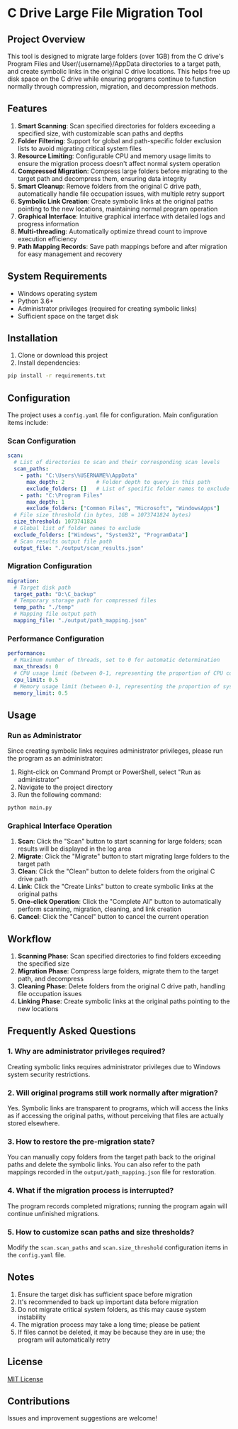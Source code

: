 # C Drive Large File Migration Tool

## Project Overview

This tool is designed to migrate large folders (over 1GB) from the C drive's Program Files and User/{username}/AppData directories to a target path, and create symbolic links in the original C drive locations. This helps free up disk space on the C drive while ensuring programs continue to function normally through compression, migration, and decompression methods.

## Features

1. **Smart Scanning**: Scan specified directories for folders exceeding a specified size, with customizable scan paths and depths
2. **Folder Filtering**: Support for global and path-specific folder exclusion lists to avoid migrating critical system files
3. **Resource Limiting**: Configurable CPU and memory usage limits to ensure the migration process doesn't affect normal system operation
4. **Compressed Migration**: Compress large folders before migrating to the target path and decompress them, ensuring data integrity
5. **Smart Cleanup**: Remove folders from the original C drive path, automatically handle file occupation issues, with multiple retry support
6. **Symbolic Link Creation**: Create symbolic links at the original paths pointing to the new locations, maintaining normal program operation
7. **Graphical Interface**: Intuitive graphical interface with detailed logs and progress information
8. **Multi-threading**: Automatically optimize thread count to improve execution efficiency
9. **Path Mapping Records**: Save path mappings before and after migration for easy management and recovery

## System Requirements

- Windows operating system
- Python 3.6+
- Administrator privileges (required for creating symbolic links)
- Sufficient space on the target disk

## Installation

1. Clone or download this project
2. Install dependencies:

```bash
pip install -r requirements.txt
```

## Configuration

The project uses a `config.yaml` file for configuration. Main configuration items include:

### Scan Configuration

```yaml
scan:
  # List of directories to scan and their corresponding scan levels
  scan_paths:
    - path: "C:\Users\%USERNAME%\AppData"
      max_depth: 2          # Folder depth to query in this path
      exclude_folders: []   # List of specific folder names to exclude in this path
    - path: "C:\Program Files"
      max_depth: 1
      exclude_folders: ["Common Files", "Microsoft", "WindowsApps"]
  # File size threshold (in bytes, 1GB = 1073741824 bytes)
  size_threshold: 1073741824
  # Global list of folder names to exclude
  exclude_folders: ["Windows", "System32", "ProgramData"]
  # Scan results output file path
  output_file: "./output/scan_results.json"
```

### Migration Configuration

```yaml
migration:
  # Target disk path
  target_path: "D:\C_backup"
  # Temporary storage path for compressed files
  temp_path: "./temp"
  # Mapping file output path
  mapping_file: "./output/path_mapping.json"
```

### Performance Configuration

```yaml
performance:
  # Maximum number of threads, set to 0 for automatic determination
  max_threads: 0
  # CPU usage limit (between 0-1, representing the proportion of CPU cores that can be used)
  cpu_limit: 0.5
  # Memory usage limit (between 0-1, representing the proportion of system memory that can be used)
  memory_limit: 0.5
```

## Usage

### Run as Administrator

Since creating symbolic links requires administrator privileges, please run the program as an administrator:

1. Right-click on Command Prompt or PowerShell, select "Run as administrator"
2. Navigate to the project directory
3. Run the following command:

```bash
python main.py
```

### Graphical Interface Operation

1. **Scan**: Click the "Scan" button to start scanning for large folders; scan results will be displayed in the log area
2. **Migrate**: Click the "Migrate" button to start migrating large folders to the target path
3. **Clean**: Click the "Clean" button to delete folders from the original C drive path
4. **Link**: Click the "Create Links" button to create symbolic links at the original paths
5. **One-click Operation**: Click the "Complete All" button to automatically perform scanning, migration, cleaning, and link creation
6. **Cancel**: Click the "Cancel" button to cancel the current operation

## Workflow

1. **Scanning Phase**: Scan specified directories to find folders exceeding the specified size
2. **Migration Phase**: Compress large folders, migrate them to the target path, and decompress
3. **Cleaning Phase**: Delete folders from the original C drive path, handling file occupation issues
4. **Linking Phase**: Create symbolic links at the original paths pointing to the new locations

## Frequently Asked Questions

### 1. Why are administrator privileges required?

Creating symbolic links requires administrator privileges due to Windows system security restrictions.

### 2. Will original programs still work normally after migration?

Yes. Symbolic links are transparent to programs, which will access the links as if accessing the original paths, without perceiving that files are actually stored elsewhere.

### 3. How to restore the pre-migration state?

You can manually copy folders from the target path back to the original paths and delete the symbolic links. You can also refer to the path mappings recorded in the `output/path_mapping.json` file for restoration.

### 4. What if the migration process is interrupted?

The program records completed migrations; running the program again will continue unfinished migrations.

### 5. How to customize scan paths and size thresholds?

Modify the `scan.scan_paths` and `scan.size_threshold` configuration items in the `config.yaml` file.

## Notes

1. Ensure the target disk has sufficient space before migration
2. It's recommended to back up important data before migration
3. Do not migrate critical system folders, as this may cause system instability
4. The migration process may take a long time; please be patient
5. If files cannot be deleted, it may be because they are in use; the program will automatically retry

## License

[MIT License](LICENSE)

## Contributions

Issues and improvement suggestions are welcome!